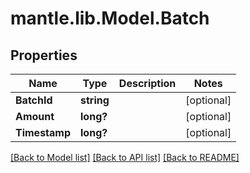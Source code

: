 # mantle.lib.Model.Batch
## Properties

Name | Type | Description | Notes
------------ | ------------- | ------------- | -------------
**BatchId** | **string** |  | [optional] 
**Amount** | **long?** |  | [optional] 
**Timestamp** | **long?** |  | [optional] 

[[Back to Model list]](../README.md#documentation-for-models) [[Back to API list]](../README.md#documentation-for-api-endpoints) [[Back to README]](../README.md)


